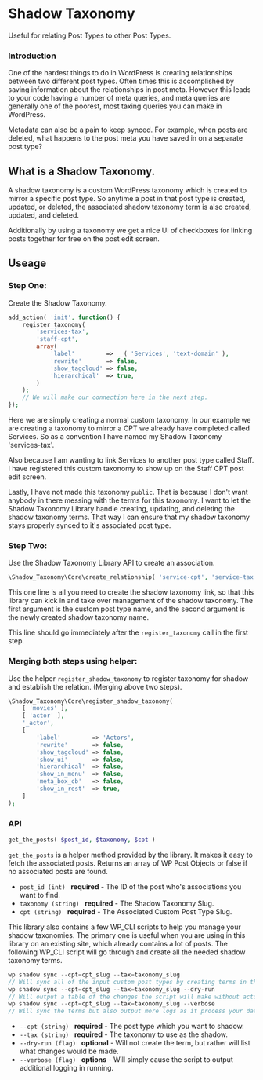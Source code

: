 # Shadow Taxonomy
Useful for relating Post Types to other Post Types.

### Introduction
One of the hardest things to do in WordPress is creating relationships between two different post types. Often times
this is accomplished by saving information about the relationships in post meta. However this leads to your code having
a number of meta queries, and meta queries are generally one of the poorest, most taxing queries you can make in WordPress.

Metadata can also be a pain to keep synced. For example, when posts are deleted, what happens to the post meta you have
saved in on a separate post type?

## What is a Shadow Taxonomy.
A shadow taxonomy is a custom WordPress taxonomy which is created to mirror a specific post type. So anytime a post in that
post type is created, updated, or deleted, the associated shadow taxonomy term is also created, updated, and deleted.

Additionally by using a taxonomy we get a nice UI of checkboxes for linking posts together for free on the post edit screen.


## Useage

### Step One:
Create the Shadow Taxonomy.
```php
add_action( 'init', function() {
	register_taxonomy(
		'services-tax',
		'staff-cpt',
		array(
			'label'         => __( 'Services', 'text-domain' ),
			'rewrite'       => false,
			'show_tagcloud' => false,
			'hierarchical'  => true,
		)
	);
    // We will make our connection here in the next step.
});
```
Here we are simply creating a normal custom taxonomy. In our example we are creating a taxonomy to mirror a CPT we already
have completed called Services. So as a convention I have named my Shadow Taxonomy 'services-tax'.

Also because I am wanting to link Services to another post type called Staff. I have registered this custom taxonomy to show up on the Staff CPT post edit screen.

Lastly, I have not made this taxonomy ```public```. That is because I don't want anybody in there messing with the terms for this taxonomy. I want to let the Shadow Taxonomy Library handle creating, updating, and deleting the shadow taxonomy terms. That way I can ensure that my shadow taxonomy stays properly synced to it's associated post type.

### Step Two:
Use the Shadow Taxonomy Library API to create an association.
```php
\Shadow_Taxonomy\Core\create_relationship( 'service-cpt', 'service-tax' );
```
This one line is all you need to create the shadow taxonomy link, so that this library can kick in and take over management
of the shadow taxonomy. The first argument is the custom post type name, and the second argument is the newly created shadow taxonomy
name.

This line should go immediately after the ```register_taxonomy``` call in the first step.

### Merging both steps using helper:
Use the helper `register_shadow_taxonomy` to register taxonomy for shadow and establish the relation. (Merging above two steps).

```php
\Shadow_Taxonomy\Core\register_shadow_taxonomy(
	[ 'movies' ],
	[ 'actor' ],
	'_actor',
	[
		'label'         => 'Actors',
		'rewrite'       => false,
		'show_tagcloud' => false,
		'show_ui'       => false,
		'hierarchical'  => false,
		'show_in_menu'  => false,
		'meta_box_cb'   => false,
		'show_in_rest'  => true,
	]
);

```

### API
```php
get_the_posts( $post_id, $taxonomy, $cpt )
```
`get_the_posts` is a helper method provided by the library. It makes it easy to fetch the associated posts.
Returns an array of WP Post Objects or false if no associated posts are found.
- ```post_id (int) ``` **required** - The ID of the post who's associations you want to find.
- ```taxonomy (string) ``` **required** - The Shadow Taxonomy Slug.
- ```cpt (string) ``` **required** - The Associated Custom Post Type Slug.

This library also contains a few WP_CLI scripts to help you manage your shadow taxonomies. The primary one is useful when you are using in this library on an existing site, which already contains a lot of posts. The following WP_CLI script will go through and create all the needed shadow taxonomy terms.
```php
wp shadow sync --cpt=cpt_slug --tax=taxonomy_slug
// Will sync all of the input custom post types by creating terms in the input taxonomy.
wp shadow sync --cpt=cpt_slug --tax=taxonomy_slug --dry-run
// Will output a table of the changes the script will make without actually making any changes.
wp shadow sync --cpt=cpt_slug --tax=taxonomy_slug --verbose
// Will sync the terms but also output more logs as it process your data.
```
- ```--cpt (string) ``` **required** - The post type which you want to shadow.
- ```--tax (string) ``` **required** - The taxonomy to use as the shadow.
- ```--dry-run (flag) ``` **optional** - Will not create the term, but rather will list what changes would be made.
- ```--verbose (flag) ``` **options** - Will simply cause the script to output additional logging in running.
